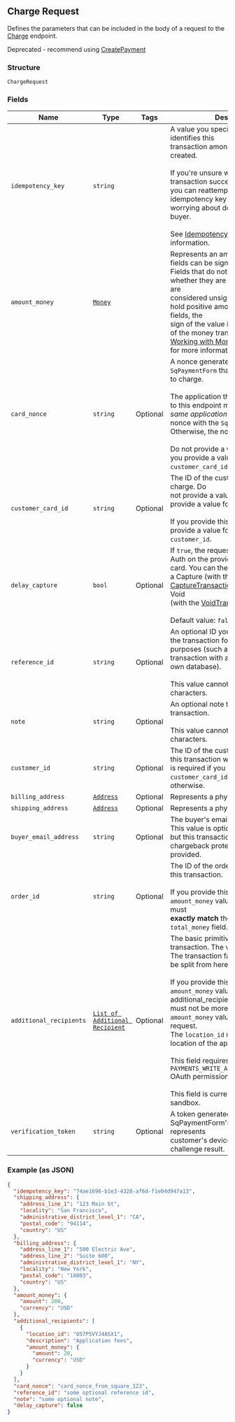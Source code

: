 ## Charge Request

Defines the parameters that can be included in the body of
a request to the [Charge](#endpoint-charge) endpoint.

Deprecated - recommend using [CreatePayment](#endpoint-payments-createpayment)

### Structure

`ChargeRequest`

### Fields

| Name | Type | Tags | Description |
|  --- | --- | --- | --- |
| `idempotency_key` | `string` |  | A value you specify that uniquely identifies this<br>transaction among transactions you've created.<br><br>If you're unsure whether a particular transaction succeeded,<br>you can reattempt it with the same idempotency key without<br>worrying about double-charging the buyer.<br><br>See [Idempotency keys](#idempotencykeys) for more information. |
| `amount_money` | [`Money`](/doc/models/money.md) |  | Represents an amount of money. `Money` fields can be signed or unsigned.<br>Fields that do not explicitly define whether they are signed or unsigned are<br>considered unsigned and can only hold positive amounts. For signed fields, the<br>sign of the value indicates the purpose of the money transfer. See<br>[Working with Monetary Amounts](https://developer.squareup.com/docs/build-basics/working-with-monetary-amounts)<br>for more information. |
| `card_nonce` | `string` | Optional | A nonce generated from the `SqPaymentForm` that represents the card<br>to charge.<br><br>The application that provides a nonce to this endpoint must be the<br>_same application_ that generated the nonce with the `SqPaymentForm`.<br>Otherwise, the nonce is invalid.<br><br>Do not provide a value for this field if you provide a value for<br>`customer_card_id`. |
| `customer_card_id` | `string` | Optional | The ID of the customer card on file to charge. Do<br>not provide a value for this field if you provide a value for `card_nonce`.<br><br>If you provide this value, you _must_ also provide a value for<br>`customer_id`. |
| `delay_capture` | `bool` | Optional | If `true`, the request will only perform an Auth on the provided<br>card. You can then later perform either a Capture (with the<br>[CaptureTransaction](#endpoint-capturetransaction) endpoint) or a Void<br>(with the [VoidTransaction](#endpoint-voidtransaction) endpoint).<br><br>Default value: `false` |
| `reference_id` | `string` | Optional | An optional ID you can associate with the transaction for your own<br>purposes (such as to associate the transaction with an entity ID in your<br>own database).<br><br>This value cannot exceed 40 characters. |
| `note` | `string` | Optional | An optional note to associate with the transaction.<br><br>This value cannot exceed 60 characters. |
| `customer_id` | `string` | Optional | The ID of the customer to associate this transaction with. This field<br>is required if you provide a value for `customer_card_id`, and optional<br>otherwise. |
| `billing_address` | [`Address`](/doc/models/address.md) | Optional | Represents a physical address. |
| `shipping_address` | [`Address`](/doc/models/address.md) | Optional | Represents a physical address. |
| `buyer_email_address` | `string` | Optional | The buyer's email address, if available. This value is optional,<br>but this transaction is ineligible for chargeback protection if it is not<br>provided. |
| `order_id` | `string` | Optional | The ID of the order to associate with this transaction.<br><br>If you provide this value, the `amount_money` value of your request must<br>__exactly match__ the value of the order's `total_money` field. |
| `additional_recipients` | [`List of Additional Recipient`]($m/AdditionalRecipient) | Optional | The basic primitive of multi-party transaction. The value is optional.<br>The transaction facilitated by you can be split from here.<br><br>If you provide this value, the `amount_money` value in your additional_recipients<br>must not be more than 90% of the `amount_money` value in the charge request.<br>The `location_id` must be the valid location of the app owner merchant.<br><br>This field requires the `PAYMENTS_WRITE_ADDITIONAL_RECIPIENTS` OAuth permission.<br><br>This field is currently not supported in sandbox. |
| `verification_token` | `string` | Optional | A token generated by SqPaymentForm's verifyBuyer() that represents<br>customer's device info and 3ds challenge result. |

### Example (as JSON)

```json
{
  "idempotency_key": "74ae1696-b1e3-4328-af6d-f1e04d947a13",
  "shipping_address": {
    "address_line_1": "123 Main St",
    "locality": "San Francisco",
    "administrative_district_level_1": "CA",
    "postal_code": "94114",
    "country": "US"
  },
  "billing_address": {
    "address_line_1": "500 Electric Ave",
    "address_line_2": "Suite 600",
    "administrative_district_level_1": "NY",
    "locality": "New York",
    "postal_code": "10003",
    "country": "US"
  },
  "amount_money": {
    "amount": 200,
    "currency": "USD"
  },
  "additional_recipients": [
    {
      "location_id": "057P5VYJ4A5X1",
      "description": "Application fees",
      "amount_money": {
        "amount": 20,
        "currency": "USD"
      }
    }
  ],
  "card_nonce": "card_nonce_from_square_123",
  "reference_id": "some optional reference id",
  "note": "some optional note",
  "delay_capture": false
}
```


